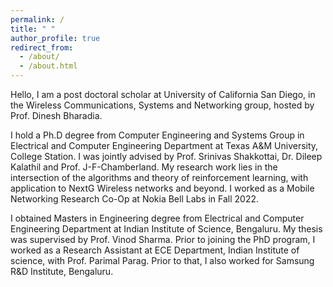 ```yaml
---
permalink: /
title: " "
author_profile: true
redirect_from: 
  - /about/
  - /about.html
---
```

Hello, I am a post doctoral scholar at University of California San Diego, in the Wireless Communications, Systems and Networking group, hosted by Prof. Dinesh Bharadia. 

I hold a Ph.D degree from Computer Engineering and Systems Group in Electrical and Computer Engineering Department at Texas A&M University, College Station. I was jointly advised by Prof. Srinivas Shakkottai, Dr. Dileep Kalathil and Prof. J-F-Chamberland. My research work lies in the intersection of the algorithms and theory of reinforcement learning, with application to NextG Wireless networks and beyond. I worked as a Mobile Networking Research Co-Op at Nokia Bell Labs in Fall 2022. 

 I obtained Masters in Engineering degree from Electrical and Computer Engineering Department at Indian Institute of Science, Bengaluru. My thesis was supervised by Prof. Vinod Sharma. Prior to joining the PhD program, I worked as a Research Assistant at ECE Department, Indian Institute of science, with Prof. Parimal Parag. Prior to that, I also worked for Samsung R&D Institute, Bengaluru.


